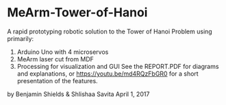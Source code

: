 # MeArm-Tower-of-Hanoi
A rapid prototyping robotic solution to the Tower of Hanoi Problem using primarily:
  1) Arduino Uno with 4 microservos
  2) MeArm laser cut from MDF
  3) Processing for visualization and GUI
See the REPORT.PDF for diagrams and explanations, or
https://youtu.be/md4RQzFbGR0
for a short presentation of the features.

by Benjamin Shields & Shlishaa Savita
April 1, 2017

